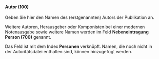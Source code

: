 #### Autor (100)  

Geben Sie hier den Namen des (erstgenannten) Autors der Publikation an.

Weitere Autoren, Herausgeber oder Komponisten bei einer modernen Notenausgabe sowie weitere Namen werden im Feld **Nebeneintragung Person (700)** genannt.&nbsp;

Das Feld ist mit dem Index **Personen** verknüpft. Namen, die noch nicht in der Autoritätsdatei enthalten sind, können hinzugefügt werden.